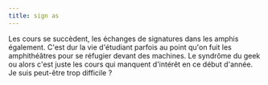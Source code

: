 ```yaml
---
title: sign as
---
```


Les cours se succèdent, les échanges de signatures dans les amphis également.
C'est dur la vie d'étudiant parfois au point qu'on fuit les amphithéâtres pour
se réfugier devant des machines. Le syndrôme du geek ou alors c'est juste les
cours qui manquent d'intérêt en ce début d'année.  
Je suis peut-être trop difficile ?

